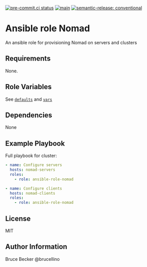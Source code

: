 [![pre-commit.ci status](https://results.pre-commit.ci/badge/github/brucellino/ansible-role-nomad/main.svg)](https://results.pre-commit.ci/latest/github/brucellino/ansible-role-nomad/main) [![main](https://github.com/brucellino/ansible-role-nomad/actions/workflows/release.yml/badge.svg)](https://github.com/brucellino/ansible-role-nomad/actions/workflows/release.yml)
[![semantic-release: conventional](https://img.shields.io/badge/semantic--release-conventional-e10079?logo=semantic-release)](https://github.com/semantic-release/semantic-release)

# Ansible role Nomad

An ansible role for provisioning Nomad on servers and clusters

## Requirements

None.

## Role Variables

See [`defaults`](defaults/main.yml) and [`vars`](vars/main.yml)

## Dependencies

None

## Example Playbook

Full playbook for cluster:

```yaml
- name: Configure servers
  hosts: nomad-servers
  roles:
    - role: ansible-role-nomad

- name: Configure clients
  hosts: nomad-clients
  roles:
    - role: ansible-role-nomad
```

## License

MIT

## Author Information

Bruce Becker @brucellino

